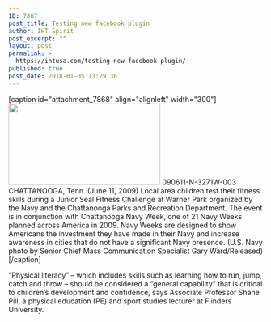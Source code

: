 ```yaml
---
ID: 7867
post_title: Testing new facebook plugin
author: IHT Spirit
post_excerpt: ""
layout: post
permalink: >
  https://ihtusa.com/testing-new-facebook-plugin/
published: true
post_date: 2018-01-05 13:29:36
---
```

[caption id="attachment_7868" align="alignleft" width="300"]<a href="https://ihtusa.com/wp-content/uploads/2018/01/US_Navy_090611-N-3271W-003_Local_area_children_test_their_fitness_skills_during_a_Junior_Seal_Fitness-850x455.jpg"><img class="size-medium wp-image-7868" src="https://ihtusa.com/wp-content/uploads/2018/01/US_Navy_090611-N-3271W-003_Local_area_children_test_their_fitness_skills_during_a_Junior_Seal_Fitness-850x455-300x161.jpg" alt="" width="300" height="161" /></a> 090611-N-3271W-003<br />CHATTANOOGA, Tenn. (June 11, 2009) Local area children test their fitness skills during a Junior Seal Fitness Challenge at Warner Park organized by the Navy and the Chattanooga Parks and Recreation Department. The event is in conjunction with Chattanooga Navy Week, one of 21 Navy Weeks planned across America in 2009. Navy Weeks are designed to show Americans the investment they have made in their Navy and increase awareness in cities that do not have a significant Navy presence. (U.S. Navy photo by Senior Chief Mass Communication Specialist Gary Ward/Released)[/caption]

“Physical literacy” – which includes skills such as learning how to run, jump, catch and throw – should be considered a “general capability” that is critical to children’s development and confidence, says Associate Professor Shane Pill, a physical education (PE) and sport studies lecturer at Flinders University.
